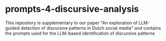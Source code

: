 # prompts-4-discursive-analysis
This repository is supplementary to our paper "An exploration of LLM-guided detection of discursive patterns in Dutch social media" and contains the prompts used for the LLM-based identification of discursive patterns
